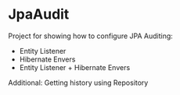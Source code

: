 # JpaAudit
Project for showing how to configure JPA Auditing:
* Entity Listener
* Hibernate Envers
* Entity Listener + Hibernate Envers 

Additional:
Getting history using Repository
